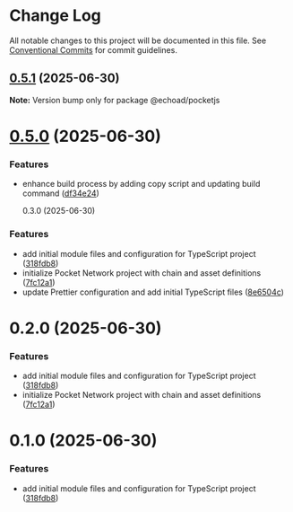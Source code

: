 # Change Log

All notable changes to this project will be documented in this file.
See [Conventional Commits](https://conventionalcommits.org) for commit guidelines.

## [0.5.1](https://github.com/echoad/pocketjs/compare/@echoad/pocketjs@0.5.0...@echoad/pocketjs@0.5.1) (2025-06-30)

**Note:** Version bump only for package @echoad/pocketjs

# [0.5.0](https://github.com/echoad/pocketjs/compare/@echoad/pocketjs@0.4.0...@echoad/pocketjs@0.5.0) (2025-06-30)

### Features

- enhance build process by adding copy script and updating build command ([df34e24](https://github.com/echoad/pocketjs/commit/df34e247517f88fd0d3abe9106c961f476cc713e))

  0.3.0 (2025-06-30)

### Features

- add initial module files and configuration for TypeScript project ([318fdb8](https://github.com/echoad/pocketjs/commit/318fdb8177cea00d5e25581817bb1bcab8cc9d63))
- initialize Pocket Network project with chain and asset definitions ([7fc12a1](https://github.com/echoad/pocketjs/commit/7fc12a1d7bd942424aa55b860e7a5894dd635476))
- update Prettier configuration and add initial TypeScript files ([8e6504c](https://github.com/echoad/pocketjs/commit/8e6504c61308a754419c5b38f37d52dc167a1890))

# 0.2.0 (2025-06-30)

### Features

- add initial module files and configuration for TypeScript project ([318fdb8](https://github.com/echoad/pocketjs/commit/318fdb8177cea00d5e25581817bb1bcab8cc9d63))
- initialize Pocket Network project with chain and asset definitions ([7fc12a1](https://github.com/echoad/pocketjs/commit/7fc12a1d7bd942424aa55b860e7a5894dd635476))

# 0.1.0 (2025-06-30)

### Features

- add initial module files and configuration for TypeScript project ([318fdb8](https://github.com/echoad/pocketjs/commit/318fdb8177cea00d5e25581817bb1bcab8cc9d63))
